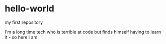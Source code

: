 # hello-world
my first repository

I'm a long time tech who is terrible at code but finds himself having to learn it - so here I am.
